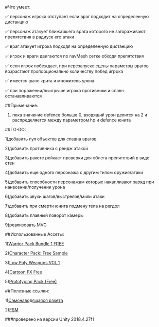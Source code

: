 #Что умеет:

:white_check_mark: персонаж игрока отступает если враг подходит на определенную дистанцию

:white_check_mark: персонаж атакует ближайшего врага которого не загораживают препятствия в радиусе его атаки

:white_check_mark: враг атакует игрока подходя на определенную дистанцию

:white_check_mark: игрок и враги двигаются по navMesh сетке обходя препятствия 

:white_check_mark: если игрок побеждает, при перезапуске сцены параметры врагов возрастают пропорционально количеству побед игрока

:white_check_mark: имеется шанс крита и множитель урона

:white_check_mark: при поражении/выигрыше игрока противники и спавн останавливаются

##Примечание:

1) пока значение defence больше 0, входящий урон делится на 2 и распределяется между параметром hp и defence юнита

##TO-DO:

1)добавить пул объектов для спавна врагов

2)добавить противника с рендж атакой

3)добавить ракете рейкаст проверки для облета препятствий в виде стен

4)добавить еще одного персонажа с другим типом оружия/атаки

5)добавить способности персонажам которые накапливают заряд при нанесении/получении урона

6)добавить звуки шагов/выстрелов/мили атаки

7)добавить при смерти юнита подмену тела на регдол

8)добавить плавный поворот камеры

9)реализовать MVC

##Использованные Ассеты:

1)[Warrior Pack Bundle 1 FREE](https://assetstore.unity.com/packages/3d/animations/warrior-pack-bundle-1-free-36405)

2)[Character Pack: Free Sample](https://assetstore.unity.com/packages/3d/characters/humanoids/character-pack-free-sample-79870)

3)[Low Poly Weapons VOL.1](https://assetstore.unity.com/packages/3d/props/guns/low-poly-weapons-vol-1-151980)

4)[Cartoon FX Free](https://assetstore.unity.com/packages/vfx/particles/cartoon-fx-free-109565)

5)[Prototyping Pack (Free)](https://assetstore.unity.com/packages/3d/prototyping-pack-free-94277)

 
##Полезные ссылки:

1)[Самонаводящаяся ракета](https://unity3dschool.ru/sozdaniye-samonavodyashcheysya-rakety-v-unity.html)

2)[FSM](http://wiki.unity3d.com/index.php/Finite_State_Machine)


###проверено на версии Unity 2018.4.27f1

  


